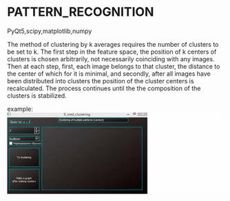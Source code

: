 # PATTERN_RECOGNITION

PyQt5,scipy,matplotlib,numpy

The method of clustering by k averages requires the number of clusters to be set to k. 
The first step in the feature space, the position of k centers of clusters is chosen arbitrarily, not necessarily coinciding with any images. 
Then at each step, first, each image belongs to that cluster, the distance to the center of which for it is minimal, and secondly, after all images have been distributed into clusters the position of the cluster centers is recalculated. 
The process continues until the the composition of the clusters is stabilized.


example:  
![til](./assets/GIF.gif) 